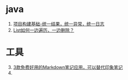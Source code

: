
<!-- @import "[TOC]" {cmd="toc" depthFrom=1 depthTo=6 orderedList=false} -->


# java

1. [项目构建基础-统一结果，统一异常，统一日志](https://juejin.im/post/5e073980f265da33f8653f2e)
2. [List如何一边遍历，一边删除？](https://www.toutiao.com/i6806602695172948483/)

# 工具
3. [3款免费好用的Markdown笔记应用，可以替代印象笔记](https://www.toutiao.com/i6806200275460686344/)
4.
